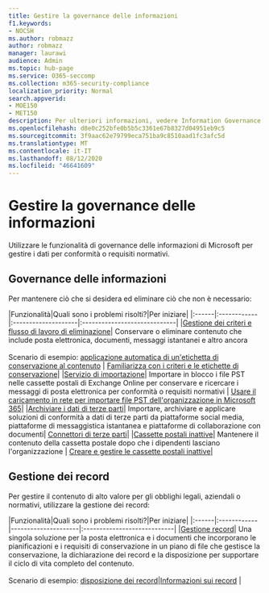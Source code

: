 ```yaml
---
title: Gestire la governance delle informazioni
f1.keywords:
- NOCSH
ms.author: robmazz
author: robmazz
manager: laurawi
audience: Admin
ms.topic: hub-page
ms.service: O365-seccomp
ms.collection: m365-security-compliance
localization_priority: Normal
search.appverid:
- MOE150
- MET150
description: Per ulteriori informazioni, vedere Information Governance in Microsoft 365.
ms.openlocfilehash: d8e0c252bfe0b5b5c3361e67b8327d04951eb9c5
ms.sourcegitcommit: 3f9aac62e79799eca751ba9c8510aad1fc3afc5d
ms.translationtype: MT
ms.contentlocale: it-IT
ms.lasthandoff: 08/12/2020
ms.locfileid: "46641609"
---
```

# <a name="manage-information-governance"></a>Gestire la governance delle informazioni

Utilizzare le funzionalità di governance delle informazioni di Microsoft per gestire i dati per conformità o requisiti normativi.

## <a name="information-governance"></a>Governance delle informazioni

Per mantenere ciò che si desidera ed eliminare ciò che non è necessario:
 
|Funzionalità|Quali sono i problemi risolti?|Per iniziare|
|:------|:------------|:--------------------|:-----------------------------|
|[Gestione dei criteri e flusso di lavoro di eliminazione](retention.md)| Conservare o eliminare contenuto che include posta elettronica, documenti, messaggi istantanei e altro ancora <br /><br />Scenario di esempio: [applicazione automatica di un'etichetta di conservazione al contenuto](apply-retention-labels-automatically.md) | [Familiarizza con i criteri e le etichette di conservazione](get-started-with-retention.md)|
|[Servizio di importazione](importing-pst-files-to-office-365.md)| Importare in blocco i file PST nelle cassette postali di Exchange Online per conservare e ricercare i messaggi di posta elettronica per conformità o requisiti normativi | [Usare il caricamento in rete per importare file PST dell'organizzazione in Microsoft 365](use-network-upload-to-import-pst-files.md)|
|[Archiviare i dati di terze parti](archiving-third-party-data.md)| Importare, archiviare e applicare soluzioni di conformità a dati di terze parti da piattaforme social media, piattaforme di messaggistica istantanea e piattaforme di collaborazione con documenti| [Connettori di terze parti](archiving-third-party-data.md#third-party-data-connectors)|
|[Cassette postali inattive](inactive-mailboxes-in-office-365.md)| Mantenere il contenuto della cassetta postale dopo che i dipendenti lasciano l'organizzazione | [Creare e gestire le cassette postali inattive](create-and-manage-inactive-mailboxes.md)|

## <a name="records-management"></a>Gestione dei record

Per gestire il contenuto di alto valore per gli obblighi legali, aziendali o normativi, utilizzare la gestione dei record:

|Funzionalità|Quali sono i problemi risolti?|Per iniziare|
|:------|:------------|---------------------|:----------------------------|
|[Gestione record](records-management.md)| Una singola soluzione per la posta elettronica e i documenti che incorporano le pianificazioni e i requisiti di conservazione in un piano di file che gestisce la conservazione, la dichiarazione dei record e la disposizione per supportare il ciclo di vita completo del contenuto. <br /><br />Scenario di esempio: [disposizione dei record](disposition.md#disposition-of-records)|[Informazioni sui record](records.md) |


